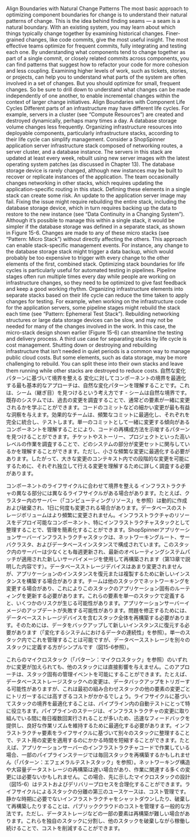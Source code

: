 Align Boundaries with Natural Change Patterns The most basic approach to optimizing component boundaries for change is to understand their natural patterns of change. This is the idea behind finding seams — a seam is a natural boundary. With an existing system, you may learn about which things typically change together by examining historical changes. Finer-grained changes, like code commits, give the most useful insight. The most effective teams optimize for frequent commits, fully integrating and testing each one. By understanding what components tend to change together as part of a single commit, or closely related commits across components, you can find patterns that suggest how to refactor your code for more cohesion and less coupling. Examining higher levels of work, such as tickets, stories, or projects, can help you to understand what parts of the system are often involved in a set of changes. But you should optimize for small, frequent changes. So be sure to drill down to understand what changes can be made independently of one another, to enable incremental changes within the context of larger change initiatives.
Align Boundaries with Component Life Cycles Different parts of an infrastructure may have different life cycles. For example, servers in a cluster (see “Compute Resources”) are created and destroyed dynamically, perhaps many times a day. A database storage volume changes less frequently. Organizing infrastructure resources into deployable components, particularly infrastructure stacks, according to their life cycle can simplify management. Consider a ShopSpinner application server infrastructure stack composed of networking routes, a server cluster, and a database instance. The servers in this stack are updated at least every week, rebuilt using new server images with the latest operating system patches (as discussed in Chapter 13). The database storage device is rarely changed, although new instances may be built to recover or replicate instances of the application. The team occasionally changes networking in other stacks, which requires updating the application-specific routing in this stack. Defining these elements in a single stack can create some risk. An update to the application server image may fail. Fixing the issue might require rebuilding the entire stack, including the database storage device, which in turn requires backing up the data to restore to the new instance (see “Data Continuity in a Changing System”). Although it’s possible to manage this within a single stack, it would be simpler if the database storage was defined in a separate stack, as shown in Figure 15-6.
Changes are made to any of these micro stacks (see “Pattern: Micro Stack”) without directly affecting the others. This approach can enable stack-specific management events. For instance, any change to the database storage stack might trigger a data backup, which would probably be too expensive to trigger with every change to the other elements of the first, combined stack. Optimizing stack boundaries for life cycles is particularly useful for automated testing in pipelines. Pipeline stages often run multiple times every day while people are working on infrastructure changes, so they need to be optimized to give fast feedback and keep a good working rhythm. Organizing infrastructure elements into separate stacks based on their life cycle can reduce the time taken to apply changes for testing. For example, when working on the infrastructure code for the application servers, some pipeline stages might rebuild the stack each time (see “Pattern: Ephemeral Test Stack”). Rebuilding networking structures or large data storage devices can be slow, and may not be needed for many of the changes involved in the work. In this case, the micro-stack design shown earlier (Figure 15-6) can streamline the testing and delivery process. A third use case for separating stacks by life cycle is cost management. Shutting down or destroying and rebuilding infrastructure that isn’t needed in quiet periods is a common way to manage public cloud costs. But some elements, such as data storage, may be more challenging to rebuild. You can split these into their own stacks and leave them running while other stacks are destroyed to reduce costs.
自然な変化パターンに基づいて境界を整える 変化に対してコンポーネントの境界を最適化する最も基本的なアプローチは、自然な変化パターンを理解することです。これは、シーム（継ぎ目）を見つけるという考え方です - シームは自然な境界です。既存のシステムでは、過去の変更を調査することで、通常どの要素が一緒に変更されるかを学ぶことができます。コードのコミットなどの細かい変更が最も有益な洞察を与えます。効果的なチームは、頻繁なコミットに最適化し、それぞれを完全に統合し、テストします。単一のコミットとして一緒に変更する傾向があるコンポーネントを理解することにより、コードの再構成方法を示唆するパターンを見つけることができます。チケットやストーリー、プロジェクトといった高いレベルの作業を調査することで、どのシステムの部分が変更セットに関与しているかを理解することができます。ただし、小さな頻繁な変更に最適化する必要があります。したがって、大きな変更のコンテキスト内での段階的な変更を可能にするために、それぞれ独立して行える変更を理解するために詳しく調査する必要があります。

コンポーネントのライフサイクルに合わせて境界を整える インフラストラクチャの異なる部分には異なるライフサイクルがある場合があります。たとえば、クラスター内のサーバー（「コンピューティングリソース」を参照）は動的に作成および破棄され、1日に何度も変更される場合があります。データベースのストレージボリュームはより頻繁に変更されません。インフラストラクチャのリソースをデプロイ可能なコンポーネント、特にインフラストラクチャスタックとして整理することで、管理を簡素化することができます。ShopSpinnerアプリケーションサーバーインフラストラクチャスタックは、ネットワーキングルート、サーバクラスタ、およびデータベースインスタンスで構成されています。このスタック内のサーバーは少なくとも毎週更新され、最新のオペレーティングシステムパッチが適用された新しいサーバイメージを使用して再構築されます（第13章で説明した内容です）。データベースストレージデバイスはあまり変更されませんが、アプリケーションのインスタンスを復元または複製するために新しいインスタンスを構築する場合があります。チームは他のスタックでネットワーキングを変更する場合があり、これによりこのスタックのアプリケーション固有のルーティングを更新する必要があります。これらの要素を単一のスタックで定義すると、いくつかのリスクが生じる可能性があります。アプリケーションサーバーイメージのアップデートが失敗する可能性があります。問題を修正するためには、データベースストレージデバイスを含むスタック全体を再構築する必要があります。そのためには、データをバックアップして新しいインスタンスに復元する必要があります（「変化するシステムにおけるデータの連続性」を参照）。単一のスタック内でこれを管理することは可能ですが、データベースストレージを別々のスタックに定義する方がシンプルです（図15-6参照）。

これらのマイクロスタック（「パターン：マイクロスタック」を参照）のいずれかに変更が加えられても、他のスタックには直接影響を与えません。このアプローチは、スタック固有の管理イベントを可能にすることができます。たとえば、データベースストレージスタックへの変更は、データバックアップをトリガーする可能性がありますが、これは最初の組み合わせスタックの他の要素の変更ごとにトリガーするには高すぎるコストがかかるでしょう。ライフサイクルに基づいてスタックの境界を最適化することは、パイプライン内の自動テストにとって特に役立ちます。パイプラインのステージは、インフラストラクチャの変更に取り組んでいる間に毎日複数回実行されることが多いため、迅速なフィードバックを提供し、良好な作業リズムを維持するために最適化する必要があります。インフラストラクチャ要素をライフサイクルに基づいて別々のスタックに整理することで、テスト用の変更を適用するのにかかる時間を短縮することができます。たとえば、アプリケーションサーバーのインフラストラクチャコードで作業している場合、一部のパイプラインステージでは毎回スタックを再構築するかもしれません（「パターン：エフェメラルテストスタック」を参照）。ネットワーキング構造や大容量データストレージの再構築は遅い場合があり、作業に関連する多くの変更には必要ないかもしれません。この場合、先に示したマイクロスタックの設計（図15-6）はテストおよびデリバリープロセスを合理化することができます。ライフサイクルによるスタックの分離の第三のユースケースは、コスト管理です。静かな時期に必要でないインフラストラクチャをシャットダウンしたり、破棄して再構築したりすることは、パブリッククラウドのコストを管理する一般的な方法です。ただし、データストレージなどの一部の要素は再構築が難しい場合があります。これらを独自のスタックに分割し、他のスタックを破棄しながら稼働し続けることで、コストを削減することができます。